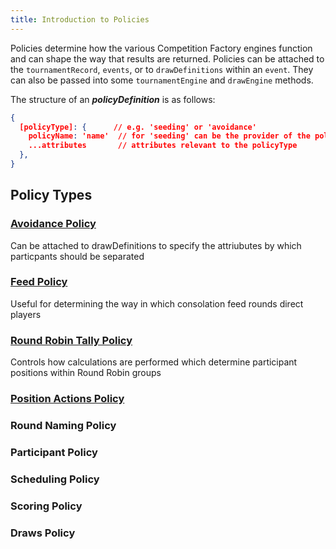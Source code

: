 ```yaml
---
title: Introduction to Policies
---
```


Policies determine how the various Competition Factory engines function and can shape the way that results are returned. Policies can be attached to the `tournamentRecord`, `events`, or to `drawDefinitions` within an `event`. They can also be passed into some `tournamentEngine` and `drawEngine` methods.

The structure of an **_policyDefinition_** is as follows:

```json
{
  [policyType]: {      // e.g. 'seeding' or 'avoidance'
    policyName: 'name'  // for 'seeding' can be the provider of the policy, e.g. 'ITF' or 'USTA'
    ...attributes       // attributes relevant to the policyType
  },
}
```

## Policy Types

### [Avoidance Policy](../policies/avoidance)

Can be attached to drawDefinitions to specify the attriubutes by which particpants should be separated

### [Feed Policy](../policies/feedPolicy)

Useful for determining the way in which consolation feed rounds direct players

### [Round Robin Tally Policy](../policies/tallyPolicy)

Controls how calculations are performed which determine participant positions within Round Robin groups

### [Position Actions Policy](../policies/positionActions)

### Round Naming Policy

### Participant Policy

### Scheduling Policy

### Scoring Policy

### Draws Policy
